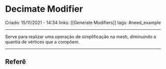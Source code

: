 # Decimate Modifier
Criado: 15/11/2021 - 14:34
links: [[Generate Modifiers]]
tags: #need_example 

---

Serve para realizar uma operação de simplificação na mesh, diminuindo a quantia de vértices que a compõem.

---
## Referê